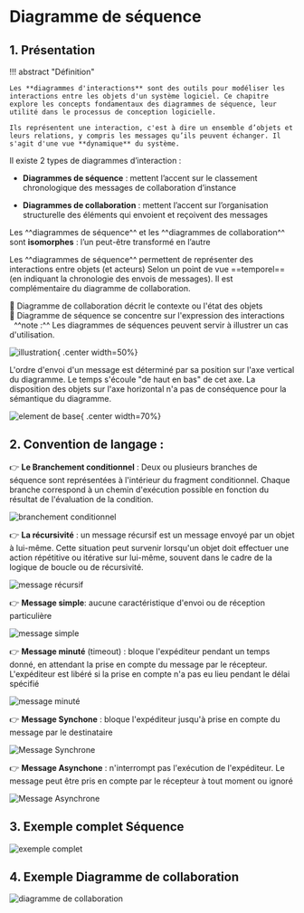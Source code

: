 # Diagramme de séquence

## 1. Présentation

!!! abstract "Définition"

    Les **diagrammes d'interactions** sont des outils pour modéliser les interactions entre les objets d'un système logiciel. Ce chapitre explore les concepts fondamentaux des diagrammes de séquence, leur utilité dans le processus de conception logicielle.

    Ils représentent une interaction, c'est à dire un ensemble d’objets et leurs relations, y compris les messages qu’ils peuvent échanger. Il s'agit d'une vue **dynamique** du système.

Il existe 2 types de diagrammes d’interaction :<br />

- **Diagrammes de séquence** : mettent l’accent sur le classement chronologique des messages de collaboration d’instance

- **Diagrammes de collaboration** : mettent l’accent sur l’organisation structurelle des éléments qui envoient et reçoivent des messages

Les ^^diagrammes de séquence^^ et les ^^diagrammes de collaboration^^ sont **isomorphes** : l’un peut-être transformé en l’autre

Les ^^diagrammes de séquence^^ permettent de représenter des interactions entre objets (et acteurs) Selon un point de vue ==temporel== (en indiquant la chronologie des envois de messages). Il est complémentaire du diagramme de collaboration.<br />

:pushpin: Diagramme de collaboration décrit le contexte ou l'état des objets<br />
:pushpin: Diagramme de séquence se concentre sur l'expression des interactions<br />
  
^^note :^^ Les diagrammes de séquences peuvent servir à illustrer un cas d'utilisation.

![illustration](./data/exemple1.png){ .center width=50%}

L'ordre d'envoi d'un message est déterminé par sa position sur l'axe vertical du diagramme. Le temps s'écoule "de haut en bas" de cet axe. La disposition des objets sur l'axe horizontal n'a pas de conséquence pour la sémantique du diagramme.

![element de base](./data/elementBase.png){ .center width=70%}

## 2. Convention de langage : 

:point_right: **Le Branchement conditionnel** : Deux ou plusieurs branches de séquence sont représentées à l'intérieur du fragment conditionnel. Chaque branche correspond à un chemin d'exécution possible en fonction du résultat de l'évaluation de la condition.

![branchement conditionnel](./data/messageconditionnel.png)

:point_right: **La récursivité** : un message récursif est un message envoyé par un objet à lui-même. Cette situation peut survenir lorsqu'un objet doit effectuer une action répétitive ou itérative sur lui-même, souvent dans le cadre de la logique de boucle ou de récursivité.

![message récursif](./data/messageRecurs.png)

:point_right: **Message simple**: aucune caractéristique d'envoi ou de réception particulière

![message simple](./data/messageSimple.png)

:point_right: **Message minuté** (timeout) : bloque l'expéditeur pendant un temps donné, en attendant la prise en compte du message par le récepteur. L'expéditeur est libéré si la prise en compte n'a pas eu lieu pendant le délai spécifié

![message minuté](./data/messageMinute.png)

:point_right: **Message Synchone** : bloque l'expéditeur jusqu'à prise en compte du message par le destinataire

![Message Synchrone](./data/messageSynchrone.png)

:point_right: **Message Asynchone** : n'interrompt pas l'exécution de l'expéditeur. Le message peut être pris en compte par le récepteur à tout moment ou ignoré

![Message Asynchrone](./data/messageAsynchrone.png)

## 3. Exemple complet Séquence

![exemple complet](./data/exempleSequence.png)

## 4. Exemple Diagramme de collaboration

![diagramme de collaboration](./data/exempleDiagCollab.png)